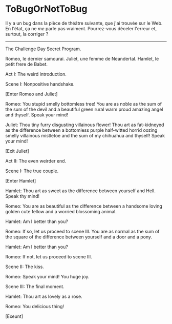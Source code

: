 # ToBugOrNotToBug

Il y a un bug dans la pièce de théâtre suivante, que j'ai trouvée sur le Web.
En l'état, ça ne _me_ parle pas vraiment. Pourrez-vous déceler l'erreur et, surtout, la corriger ?

--- 

The Challenge Day Secret Program.

Romeo, le dernier samourai.
Juliet, une femme de Neandertal.
Hamlet, le petit frere de Babet.


Act I: The weird introduction.

Scene I: Nonpositive handshake.

[Enter Romeo and Juliet]

Romeo:
 You stupid smelly bottomless tree!
 You are as noble as the sum of the sum of the devil and a beautiful green rural warm proud amazing angel and thyself.
 Speak your mind!

Juliet:
 Thou tiny furry disgusting villainous flower!
 Thou art as fat-kidneyed as the difference between a bottomless purple half-witted horrid oozing smelly villainous mistletoe and the sum of my chihuahua and thyself!
 Speak your mind!
 
[Exit Juliet] 

Act II: The even weirder end.

Scene I: The true couple.

[Enter Hamlet]

Hamlet:
 Thou art as sweet as the difference between yourself and Hell.
 Speak thy mind!
 
Romeo:
 You are as beautiful as the difference between a handsome loving golden cute fellow and a worried blossoming animal. 
 
Hamlet: 
 Am I better than you?
 
Romeo: 
 If so, let us proceed to scene III. 
 You are as normal as the sum of the square of the difference between yourself and a door and a pony.
 
Hamlet: 
 Am I better than you?
 
Romeo: 
 If not, let us proceed to scene III. 

Scene II: The kiss. 

Romeo:
 Speak your mind! You huge joy.

Scene III: The final moment.

Hamlet:
 Thou art as lovely as a rose.
 
Romeo: 
 You delicious thing!

[Exeunt]
